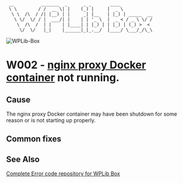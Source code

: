 ```
 __          _______  _      _ _       ____
 \ \        / /  __ \| |    (_) |     |  _ \
  \ \  /\  / /| |__) | |     _| |__   | |_) | _____  __
   \ \/  \/ / |  ___/| |    | | '_ \  |  _ < / _ \ \/ /
    \  /\  /  | |    | |____| | |_) | | |_) | (_) >  <
     \/  \/   |_|    |______|_|_.__/  |____/ \___/_/\_\
```

![WPLib-Box](https://github.com/wplib/wplib-box/blob/master/docs/assets/images/WPLib-Box-100x.png)

# W002 - [nginx proxy Docker container](https://github.com/wplib/proxy-docker/) not running.

## Cause
The nginx proxy Docker container may have been shutdown for some reason or is not starting up properly.

## Common fixes

### 


## See Also
[Complete Error code repository for WPLib Box](https://github.com/wplib/wplib-box/tree/master/docs/errors)

